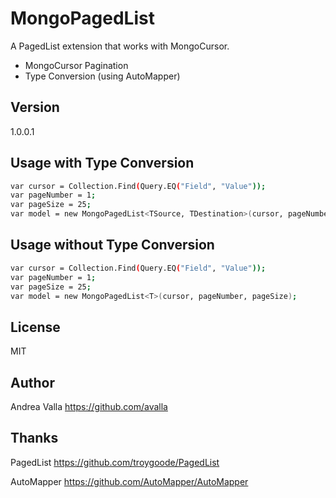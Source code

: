MongoPagedList
=========

A PagedList extension that works with MongoCursor.

  - MongoCursor<T> Pagination
  - Type Conversion (using AutoMapper)

Version
----

1.0.0.1


Usage with Type Conversion
--------------

```sh
var cursor = Collection.Find(Query.EQ("Field", "Value"));
var pageNumber = 1;
var pageSize = 25;
var model = new MongoPagedList<TSource, TDestination>(cursor, pageNumber, pageSize);
```
Usage without Type Conversion
--------------

```sh
var cursor = Collection.Find(Query.EQ("Field", "Value"));
var pageNumber = 1;
var pageSize = 25;
var model = new MongoPagedList<T>(cursor, pageNumber, pageSize);
```

License
----

MIT


Author
----
Andrea Valla https://github.com/avalla

Thanks
----
PagedList https://github.com/troygoode/PagedList

AutoMapper https://github.com/AutoMapper/AutoMapper

    